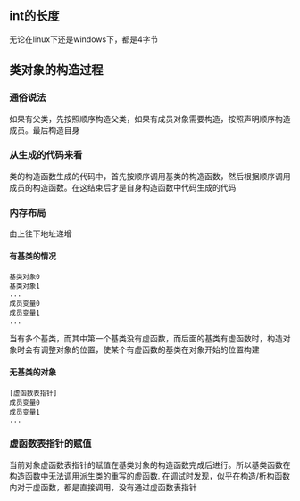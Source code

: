## int的长度
无论在linux下还是windows下，都是4字节

## 类对象的构造过程
### 通俗说法
如果有父类，先按照顺序构造父类，如果有成员对象需要构造，按照声明顺序构造成员。最后构造自身

### 从生成的代码来看
类的构造函数生成的代码中，首先按顺序调用基类的构造函数，然后根据顺序调用成员的构造函数。在这结束后才是自身构造函数中代码生成的代码

### 内存布局

由上往下地址递增
#### 有基类的情况
```
基类对象0
基类对象1
...
成员变量0
成员变量1
...
```
当有多个基类，而其中第一个基类没有虚函数，而后面的基类有虚函数时，构造对象时会有调整对象的位置，使某个有虚函数的基类在对象开始的位置构建

#### 无基类的对象
```
[虚函数表指针]
成员变量0
成员变量1
...
```
### 虚函数表指针的赋值
当前对象虚函数表指针的赋值在基类对象的构造函数完成后进行。所以基类函数在构造函数中无法调用派生类的重写的虚函数.
在调试时发现，似乎在构造/析构函数内对于虚函数，都是直接调用，没有通过虚函数表指针